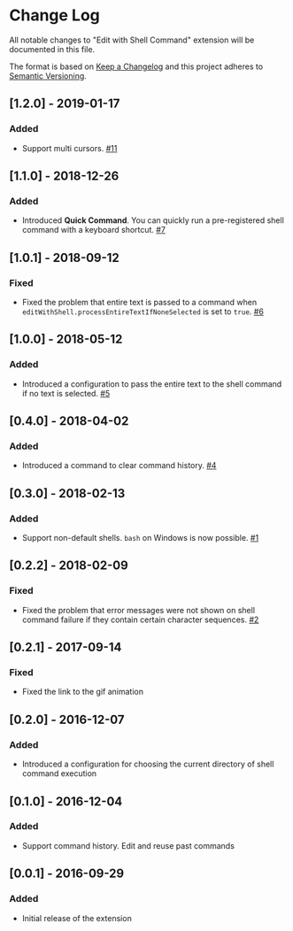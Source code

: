 # Change Log

All notable changes to "Edit with Shell Command" extension will be documented in this file.

The format is based on [Keep a Changelog](http://keepachangelog.com/en/1.0.0/)
and this project adheres to [Semantic Versioning](http://semver.org/spec/v2.0.0.html).

## [1.2.0] - 2019-01-17
### Added
- Support multi cursors. [#11](https://github.com/ryu1kn/vscode-edit-with-shell/issues/11)

## [1.1.0] - 2018-12-26
### Added
- Introduced **Quick Command**. You can quickly run a pre-registered shell command with a keyboard shortcut. [#7](https://github.com/ryu1kn/vscode-edit-with-shell/issues/7)

## [1.0.1] - 2018-09-12
### Fixed
- Fixed the problem that entire text is passed to a command when `editWithShell.processEntireTextIfNoneSelected` is set to `true`.
  [#6](https://github.com/ryu1kn/vscode-edit-with-shell/issues/6)

## [1.0.0] - 2018-05-12
### Added
- Introduced a configuration to pass the entire text to the shell command if no text is selected. [#5](https://github.com/ryu1kn/vscode-edit-with-shell/issues/5)

## [0.4.0] - 2018-04-02
### Added
- Introduced a command to clear command history. [#4](https://github.com/ryu1kn/vscode-edit-with-shell/issues/4)

## [0.3.0] - 2018-02-13
### Added
- Support non-default shells. `bash` on Windows is now possible. [#1](https://github.com/ryu1kn/vscode-edit-with-shell/issues/1)

## [0.2.2] - 2018-02-09
### Fixed
- Fixed the problem that error messages were not shown on shell command failure if they contain certain character sequences. [#2](https://github.com/ryu1kn/vscode-edit-with-shell/issues/2)

## [0.2.1] - 2017-09-14
### Fixed
- Fixed the link to the gif animation

## [0.2.0] - 2016-12-07
### Added
- Introduced a configuration for choosing the current directory of shell command execution

## [0.1.0] - 2016-12-04
### Added
- Support command history. Edit and reuse past commands

## [0.0.1] - 2016-09-29
### Added
- Initial release of the extension
